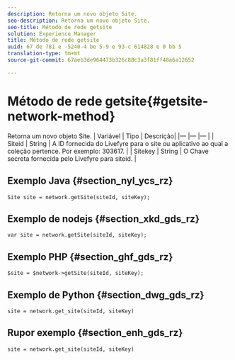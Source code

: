 ```yaml
---
description: Retorna um novo objeto Site.
seo-description: Retorna um novo objeto Site.
seo-title: Método de rede getsite
solution: Experience Manager
title: Método de rede getsite
uuid: 67 de 781 e -5240-4 be 5-9 e 93-c 614828 e 0 bb 5
translation-type: tm+mt
source-git-commit: 67aeb3de964473b326c88c3a3f81ff48a6a12652

---
```



# Método de rede getsite{#getsite-network-method}

Retorna um novo objeto Site.
| Variável | Tipo | Descrição|
|— |— |— |
| Siteid | String | A ID fornecida do Livefyre para o site ou aplicativo ao qual a coleção pertence. Por exemplo: 303617. |
| Sitekey | String | O Chave secreta fornecida pelo Livefyre para siteid. |

## Exemplo Java {#section_nyl_ycs_rz}

```
Site site = network.getSite(siteId, siteKey); 
```

## Exemplo de nodejs {#section_xkd_gds_rz}

```
var site = network.getSite(siteId, siteKey); 
```

## Exemplo PHP {#section_ghf_gds_rz}

```
$site = $network->getSite(siteId, siteKey);
```

## Exemplo de Python {#section_dwg_gds_rz}

```
site = network.get_site(siteId, siteKey) 
```

## Rupor exemplo {#section_enh_gds_rz}

```
site = network.get_site(siteId, siteKey) 
```

